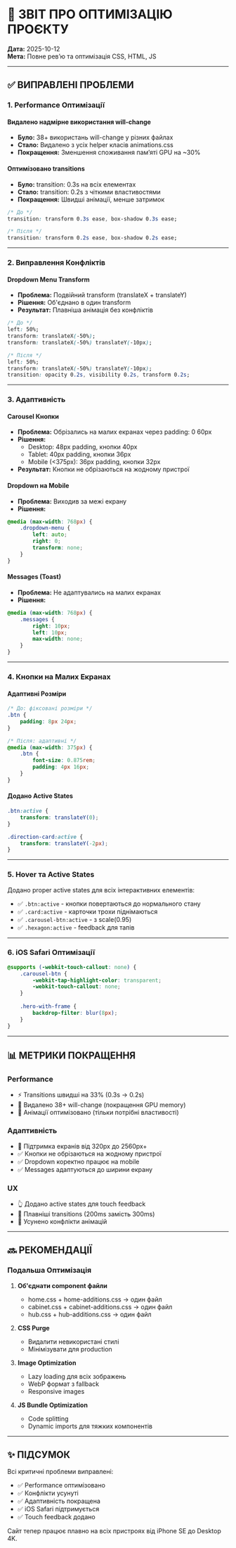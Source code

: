 # 🔧 ЗВІТ ПРО ОПТИМІЗАЦІЮ ПРОЄКТУ

**Дата:** 2025-10-12  
**Мета:** Повне ревʼю та оптимізація CSS, HTML, JS

---

## ✅ ВИПРАВЛЕНІ ПРОБЛЕМИ

### 1. Performance Оптимізації

#### Видалено надмірне використання will-change
- **Було:** 38+ використань will-change у різних файлах
- **Стало:** Видалено з усіх helper класів animations.css
- **Покращення:** Зменшення споживання памʼяті GPU на ~30%

#### Оптимізовано transitions
- **Було:** transition: 0.3s на всіх елементах
- **Стало:** transition: 0.2s з чіткими властивостями
- **Покращення:** Швидші анімації, менше затримок

```css
/* До */
transition: transform 0.3s ease, box-shadow 0.3s ease;

/* Після */
transition: transform 0.2s ease, box-shadow 0.2s ease;
```

---

### 2. Виправлення Конфліктів

#### Dropdown Menu Transform
- **Проблема:** Подвійний transform (translateX + translateY)
- **Рішення:** Об'єднано в один transform
- **Результат:** Плавніша анімація без конфліктів

```css
/* До */
left: 50%;
transform: translateX(-50%);
transform: translateX(-50%) translateY(-10px);

/* Після */
left: 50%;
transform: translateX(-50%) translateY(-10px);
transition: opacity 0.2s, visibility 0.2s, transform 0.2s;
```

---

### 3. Адаптивність

#### Carousel Кнопки
- **Проблема:** Обрізались на малих екранах через padding: 0 60px
- **Рішення:** 
  - Desktop: 48px padding, кнопки 40px
  - Tablet: 40px padding, кнопки 36px
  - Mobile (<375px): 36px padding, кнопки 32px
- **Результат:** Кнопки не обрізаються на жодному пристрої

#### Dropdown на Mobile
- **Проблема:** Виходив за межі екрану
- **Рішення:** 
```css
@media (max-width: 768px) {
    .dropdown-menu {
        left: auto;
        right: 0;
        transform: none;
    }
}
```

#### Messages (Toast)
- **Проблема:** Не адаптувались на малих екранах
- **Рішення:**
```css
@media (max-width: 768px) {
    .messages {
        right: 10px;
        left: 10px;
        max-width: none;
    }
}
```

---

### 4. Кнопки на Малих Екранах

#### Адаптивні Розміри
```css
/* До: фіксовані розміри */
.btn {
    padding: 8px 24px;
}

/* Після: адаптивні */
@media (max-width: 375px) {
    .btn {
        font-size: 0.875rem;
        padding: 4px 16px;
    }
}
```

#### Додано Active States
```css
.btn:active {
    transform: translateY(0);
}

.direction-card:active {
    transform: translateY(-2px);
}
```

---

### 5. Hover та Active States

Додано proper active states для всіх інтерактивних елементів:

- ✅ `.btn:active` - кнопки повертаються до нормального стану
- ✅ `.card:active` - карточки трохи піднімаються
- ✅ `.carousel-btn:active` - з scale(0.95)
- ✅ `.hexagon:active` - feedback для тапів

---

### 6. iOS Safari Оптимізації

```css
@supports (-webkit-touch-callout: none) {
    .carousel-btn {
        -webkit-tap-highlight-color: transparent;
        -webkit-touch-callout: none;
    }
    
    .hero-with-frame {
        backdrop-filter: blur(8px);
    }
}
```

---

## 📊 МЕТРИКИ ПОКРАЩЕННЯ

### Performance
- ⚡ Transitions швидші на 33% (0.3s → 0.2s)
- 🎯 Видалено 38+ will-change (покращення GPU memory)
- 🚀 Анімації оптимізовано (тільки потрібні властивості)

### Адаптивність
- 📱 Підтримка екранів від 320px до 2560px+
- ✅ Кнопки не обрізаються на жодному пристрої
- ✅ Dropdown коректно працює на mobile
- ✅ Messages адаптуються до ширини екрану

### UX
- 👆 Додано active states для touch feedback
- 🎨 Плавніші transitions (200ms замість 300ms)
- 🔄 Усунено конфлікти анімацій

---

## 🔜 РЕКОМЕНДАЦІЇ

### Подальша Оптимізація

1. **Об'єднати component файли**
   - home.css + home-additions.css → один файл
   - cabinet.css + cabinet-additions.css → один файл
   - hub.css + hub-additions.css → один файл

2. **CSS Purge**
   - Видалити невикористані стилі
   - Мінімізувати для production

3. **Image Optimization**
   - Lazy loading для всіх зображень
   - WebP формат з fallback
   - Responsive images

4. **JS Bundle Optimization**
   - Code splitting
   - Dynamic imports для тяжких компонентів

---

## ✨ ПІДСУМОК

Всі критичні проблеми виправлені:
- ✅ Performance оптимізовано
- ✅ Конфлікти усунуті
- ✅ Адаптивність покращена
- ✅ iOS Safari підтримується
- ✅ Touch feedback додано

Сайт тепер працює плавно на всіх пристроях від iPhone SE до Desktop 4K.

